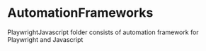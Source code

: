 # AutomationFrameworks
PlaywrightJavascript folder consists of automation framework for Playwright and Javascript
